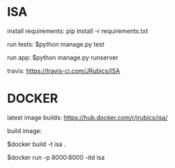 # ISA
install requirements:
pip install -r requirements.txt

run tests:
$python manage.py test

run app:
$python manage.py runserver

travis:
https://travis-ci.com/JRubics/ISA

# DOCKER
latest image builds: https://hub.docker.com/r/jrubics/isa/

build image:

$docker build -t isa .

$docker run -p 8000:8000 -itd isa
